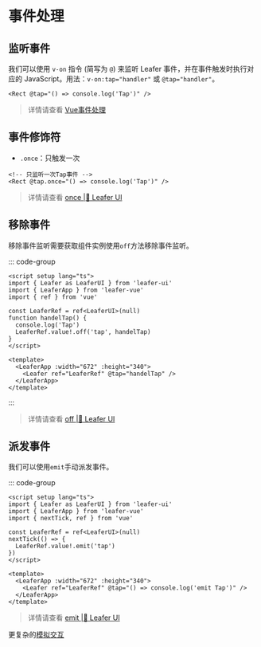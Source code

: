 # 事件处理

## 监听事件
我们可以使用 `v-on` 指令 (简写为 `@`) 来监听 Leafer 事件，并在事件触发时执行对应的 JavaScript。用法：`v-on:tap="handler"` 或 `@tap="handler"`。
```vue
<Rect @tap="() => console.log('Tap')" />
```
> 详情请查看 [Vue事件处理](https://cn.vuejs.org/guide/essentials/event-handling.html)

## 事件修饰符

- `.once`：只触发一次

```vue
<!-- 只监听一次Tap事件 -->
<Rect @tap.once="() => console.log('Tap')" />
```

> 详情请查看 [once |🌿 Leafer UI ](https://www.leaferjs.com/ui/guide/property/on.html#%E5%8F%AA%E7%9B%91%E5%90%AC%E4%B8%80%E6%AC%A1%E4%BA%8B%E4%BB%B6)

## 移除事件

移除事件监听需要获取组件实例使用`off`方法移除事件监听。

::: code-group

```vue [App.vue]
<script setup lang="ts">
import { Leafer as LeaferUI } from 'leafer-ui'
import { LeaferApp } from 'leafer-vue'
import { ref } from 'vue'

const LeaferRef = ref<LeaferUI>(null)
function handelTap() {
  console.log('Tap')
  LeaferRef.value!.off('tap', handelTap)
}
</script>

<template>
  <LeaferApp :width="672" :height="340">
    <Leafer ref="LeaferRef" @tap="handelTap" />
  </LeaferApp>
</template>
```
:::

> 详情请查看 [off |🌿 Leafer UI ](https://www.leaferjs.com/ui/guide/property/off.html)

## 派发事件

我们可以使用`emit`手动派发事件。

::: code-group

```vue [App.vue]
<script setup lang="ts">
import { Leafer as LeaferUI } from 'leafer-ui'
import { LeaferApp } from 'leafer-vue'
import { nextTick, ref } from 'vue'

const LeaferRef = ref<LeaferUI>(null)
nextTick(() => {
  LeaferRef.value!.emit('tap')
})
</script>

<template>
  <LeaferApp :width="672" :height="340">
    <Leafer ref="LeaferRef" @tap="() => console.log('emit Tap')" />
  </LeaferApp>
</template>
```
> 详情请查看 [emit |🌿 Leafer UI ](https://www.leaferjs.com/ui/guide/property/emit.html)

更复杂的[模拟交互](https://www.leaferjs.com/ui/guide/event/simulation.html)
